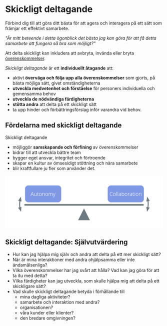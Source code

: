 # Skickligt deltagande

<summary>
Förbind dig till att göra ditt bästa för att agera och interagera på ett sätt som främjar ett effektivt samarbete.
</summary>

_"Är mitt beteende i detta ögonblick det bästa jag kan göra för att få detta samarbete att fungera så bra som möjligt?"_

Att delta skickligt kan inkludera att avbryta, invända eller bryta  [överenskommelser](glossary:agreement).

_Skickligt deltagande_ är ett **individuellt åtagande** att:

-   aktivt **överväga och följa upp alla överenskommelser** som gjorts, på bästa möjliga sätt, givet omständigheterna
-   **utveckla medvetenhet och förståelse** för personers individuella och gemensamma behov
-   **utveckla de nödvändiga färdigheterna**
-   **stötta andra** att delta på ett skickligt sätt
-   ta upp hinder och förbättringsförslag inför varandra vid behov.

## Fördelarna med skickligt deltagande

Skickligt deltagande

- möjliggör **samskapande och förfining** av överenskommelser
- bidrar till att utveckla bättre team
- bygger eget ansvar, integritet och förtroende
- skapar en kultur av ömsesidigt stöttning och nära samarbete
- blir kraftfullare ju fler som använder det.

![Balansera autonomi och samarbete genom skickligt deltagande](img/illustrations/balance-autonomy-collaboration-alt.png)

## Skickligt deltagande: Självutvärdering

-   Hur kan jag hjälpa mig själv och andra att delta på ett mer skickligt sätt?
-   När är mina interaktioner med andra ohjälpsamma eller inte ändamålsenliga?
-   Vilka överenskommelser har jag svårt att hålla? Vad kan jag göra för att ta itu med detta?
-   Vilka färdigheter kan jag utveckla, som skulle hjälpa mig att delta på ett skickligare sätt?
-   Vad skulle skickligt deltagande betyda i förhållande till
    -   mina dagliga aktiviteter?
    -   samarbete och interaktion med andra?
    -   organisationen?
    -   våra kunder eller klienter?
    -   den bredare omgivningen?

